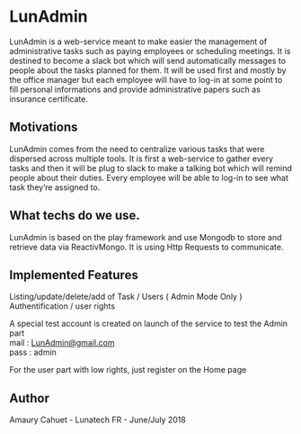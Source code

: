 # LunAdmin

LunAdmin is a web-service meant to make easier the management of administrative tasks such as paying employees or scheduling meetings. It is destined to become a slack bot which will send automatically messages to people about the tasks planned for them. It will be used first and mostly by the office manager but each employee will have to log-in at some point to fill personal informations and provide administrative papers such as insurance certificate.

## Motivations

LunAdmin comes from the need to centralize various tasks that were dispersed across multiple tools. It is first a web-service to gather every tasks and then it will be plug to slack to make a talking bot which will remind people about their duties. Every employee will be able to log-in to see what task they’re assigned to.

## What techs do we use.

LunAdmin is based on the play framework and use Mongodb to store and retrieve data via ReactivMongo. It is using Http Requests to communicate. 

## Implemented Features

Listing/update/delete/add of Task / Users   ( Admin Mode Only )
Authentification / user rights

A special test account is created on launch of the service to test the Admin part\
mail : LunAdmin@gmail.com \
pass : admin

For the user part with low rights, just register on the Home page

## Author

Amaury Cahuet - Lunatech FR - June/July 2018